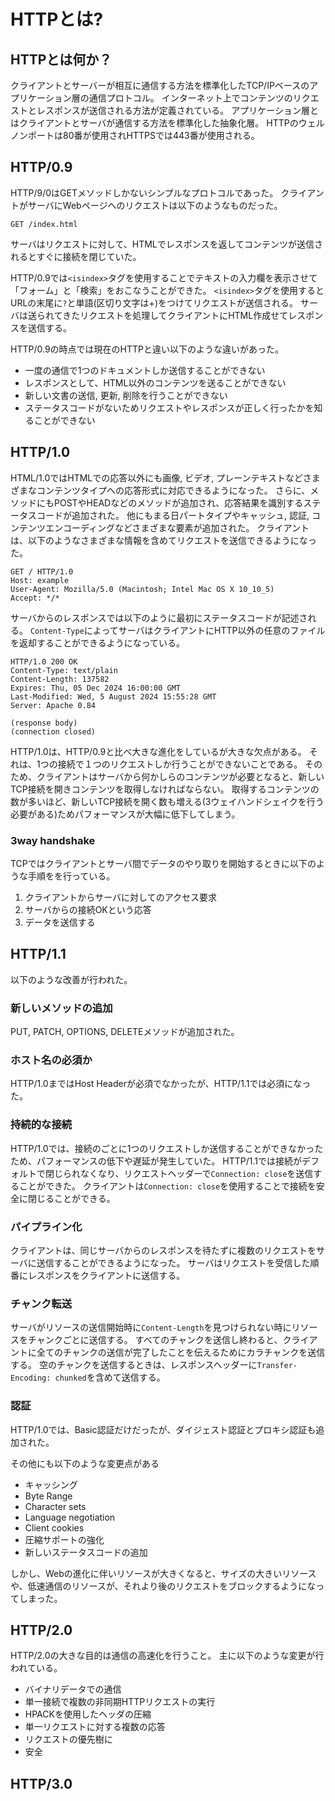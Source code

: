 # HTTPとは?

## HTTPとは何か？

クライアントとサーバーが相互に通信する方法を標準化したTCP/IPベースのアプリケーション層の通信プロトコル。
インターネット上でコンテンツのリクエストとレスポンスが送信される方法が定義されている。
アプリケーション層とはクライアントとサーバが通信する方法を標準化した抽象化層。
HTTPのウェルノンポートは80番が使用されHTTPSでは443番が使用される。

## HTTP/0.9

HTTP/9/0はGETメソッドしかないシンプルなプロトコルであった。
クライアントがサーバにWebページへのリクエストは以下のようなものだった。

``` text
GET /index.html
```

サーバはリクエストに対して、HTMLでレスポンスを返してコンテンツが送信されるとすぐに接続を閉じていた。

HTTP/0.9では`<isindex>`タグを使用することでテキストの入力欄を表示させて「フォーム」と「検索」をおこなうことができた。
`<isindex>`タグを使用するとURLの末尾に`?`と単語(区切り文字は+)をつけてリクエストが送信される。
サーバは送られてきたリクエストを処理してクライアントにHTML作成せてレスポンスを送信する。

HTTP/0.9の時点では現在のHTTPと違い以下のような違いがあった。

- 一度の通信で1つのドキュメントしか送信することができない
- レスポンスとして、HTML以外のコンテンツを送ることができない
- 新しい文書の送信, 更新, 削除を行うことができない
- ステータスコードがないためリクエストやレスポンスが正しく行ったかを知ることができない

## HTTP/1.0

HTML/1.0ではHTMLでの応答以外にも画像, ビデオ, プレーンテキストなどさまざまなコンテンツタイプへの応答形式に対応できるようになった。
さらに、メソッドにもPOSTやHEADなどのメソッドが追加され、応答結果を識別するステータスコードが追加された。
他にもまる日パートタイプやキャッシュ, 認証, コンテンツエンコーディングなどさまざまな要素が追加された。
クライアントは、以下のようなさまざまな情報を含めてリクエストを送信できるようになった。

``` text
GET / HTTP/1.0
Host: example
User-Agent: Mozilla/5.0 (Macintosh; Intel Mac OS X 10_10_5)
Accept: */*
```

サーバからのレスポンスでは以下のように最初にステータスコードが記述される。
`Content-Type`によってサーバはクライアントにHTTP以外の任意のファイルを返却することができるようになっている。

``` text
HTTP/1.0 200 OK
Content-Type: text/plain
Content-Length: 137582
Expires: Thu, 05 Dec 2024 16:00:00 GMT
Last-Modified: Wed, 5 August 2024 15:55:28 GMT
Server: Apache 0.84

(response body)
(connection closed)
```

HTTP/1.0は、HTTP/0.9と比べ大きな進化をしているが大きな欠点がある。
それは、1つの接続で１つのリクエストしか行うことができないことである。
そのため、クライアントはサーバから何かしらのコンテンツが必要となると、新しいTCP接続を開きコンテンツを取得しなければならない。
取得するコンテンツの数が多いほど、新しいTCP接続を開く数も増える(3ウェイハンドシェイクを行う必要がある)ためパフォーマンスが大幅に低下してしまう。

### 3way handshake

TCPではクライアントとサーバ間でデータのやり取りを開始するときに以下のような手順をを行っている。

1. クライアントからサーバに対してのアクセス要求
2. サーバからの接続OKという応答
3. データを送信する

## HTTP/1.1

以下のような改善が行われた。

### 新しいメソッドの追加

PUT, PATCH, OPTIONS, DELETEメソッドが追加された。

### ホスト名の必須か

HTTP/1.0まではHost Headerが必須でなかったが、HTTP/1.1では必須になった。

### 持続的な接続

HTTP/1.0では、接続のごとに1つのリクエストしか送信することができなかったため、パフォーマンスの低下や遅延が発生していた。
HTTP/1.1では接続がデフォルトで閉じられなくなり、リクエストヘッダーで`Connection: close`を送信することができた。
クライアントは`Connection: close`を使用することで接続を安全に閉じることができる。

### パイプライン化

クライアントは、同じサーバからのレスポンスを待たずに複数のリクエストをサーバに送信することができるようになった。
サーバはリクエストを受信した順番にレスポンスをクライアントに送信する。

### チャンク転送

サーバがリソースの送信開始時に`Content-Length`を見つけられない時にリソースをチャンクごとに送信する。
すべてのチャンクを送信し終わると、クライアントに全てのチャンクの送信が完了したことを伝えるためにカラチャンクを送信する。
空のチャンクを送信するときは、レスポンスヘッダーに`Transfer-Encoding: chunked`を含めて送信する。

### 認証

HTTP/1.0では、Basic認証だけだったが、ダイジェスト認証とプロキシ認証も追加された。

その他にも以下のような変更点がある

- キャッシング
- Byte Range
- Character sets
- Language negotiation
- Client cookies
- 圧縮サポートの強化
- 新しいステータスコードの追加

しかし、Webの進化に伴いリソースが大きくなると、サイズの大きいリソースや、低速通信のリソースが、それより後のリクエストをブロックするようになってしまった。

## HTTP/2.0

HTTP/2.0の大きな目的は通信の高速化を行うこと。
主に以下のような変更が行われている。

- バイナリデータでの通信
- 単一接続で複数の非同期HTTPリクエストの実行
- HPACKを使用したヘッダの圧縮
- 単一リクエストに対する複数の応答
- リクエストの優先樹に
- 安全

## HTTP/3.0
